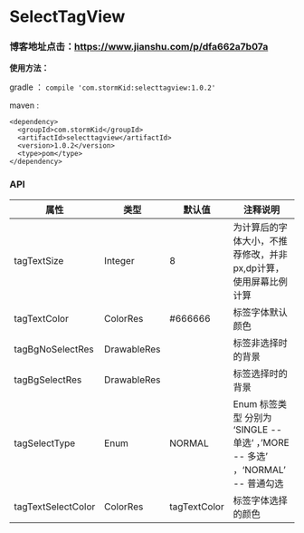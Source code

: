 # SelectTagView
### 博客地址点击：https://www.jianshu.com/p/dfa662a7b07a
**使用方法：**

gradle ： ```compile 'com.stormKid:selecttagview:1.0.2'```

maven : 
```
<dependency>
  <groupId>com.stormKid</groupId>
  <artifactId>selecttagview</artifactId>
  <version>1.0.2</version>
  <type>pom</type>
</dependency>
```
### API


|  属性 | 类型 | 默认值 | 注释说明 |
| --- | --- | --- | --- |
|  tagTextSize   |   Integer  |  8   |  为计算后的字体大小，不推荐修改，并非px,dp计算，使用屏幕比例计算  |
| tagTextColor    |   ColorRes  |  #666666   |   标签字体默认颜色   |
| tagBgNoSelectRes    |  DrawableRes   |     |   标签非选择时的背景  |
| tagBgSelectRes    | DrawableRes    |     |   标签选择时的背景  |
| tagSelectType    |   Enum  |  NORMAL   |  Enum 标签类型 分别为 ‘SINGLE -- 单选‘ ，’MORE -- 多选’ ，‘NORMAL’  -- 普通勾选   |
| tagTextSelectColor    |  ColorRes   |  tagTextColor   |  标签字体选择的颜色   |

